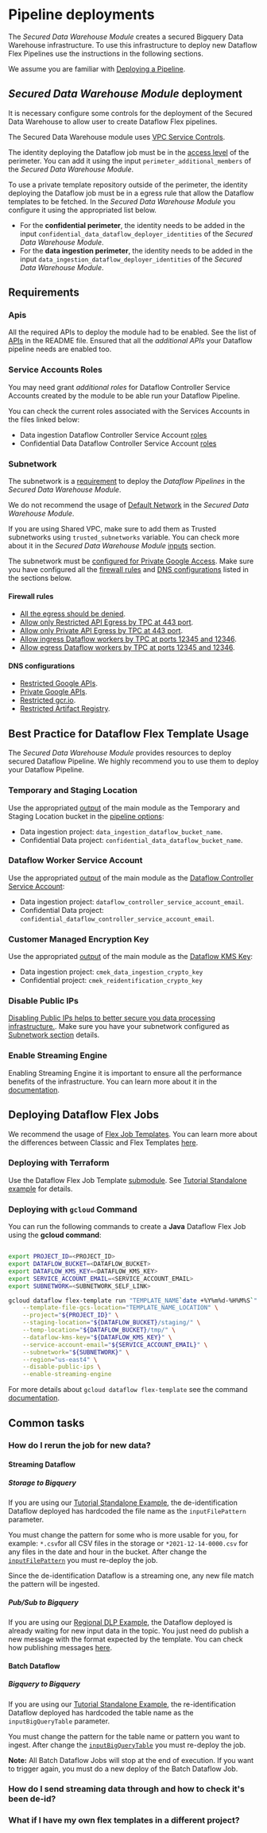 # Pipeline deployments

The *Secured Data Warehouse Module* creates a secured Bigquery Data Warehouse infrastructure.
To use this infrastructure to deploy new Dataflow Flex Pipelines use the instructions in the following sections.

We assume you are familiar with [Deploying a Pipeline](https://cloud.google.com/dataflow/docs/guides/deploying-a-pipeline).

## *Secured Data Warehouse Module* deployment

It is necessary configure some controls for the deployment of the Secured Data Warehouse to allow user to create Dataflow Flex pipelines.

The Secured Data Warehouse module uses [VPC Service Controls](https://cloud.google.com/vpc-service-controls/docs/service-perimeters).

The identity deploying the Dataflow job must be in the [access level](https://cloud.google.com/access-context-manager/docs/create-basic-access-level#members-example) of the perimeter. You can add it using the input `perimeter_additional_members` of the *Secured Data Warehouse Module*.

To use a private template repository outside of the perimeter, the identity deploying the Dataflow job must be in a egress rule that allow the Dataflow templates to be fetched. In the *Secured Data Warehouse Module* you configure it using the appropriated list below.

- For the **confidential perimeter**, the identity needs to be added in the input `confidential_data_dataflow_deployer_identities` of the *Secured Data Warehouse Module*.
- For the **data ingestion perimeter**, the identity needs to be added in the input `data_ingestion_dataflow_deployer_identities` of the *Secured Data Warehouse Module*.

## Requirements

### Apis

All the required APIs to deploy the module had to be enabled. See the list of [APIs](../README.md#apis) in the README file.
Ensured that all the *additional APIs* your Dataflow pipeline needs are enabled too.

### Service Accounts Roles

You may need grant *additional roles* for Dataflow Controller Service Accounts created by the module to be able run your Dataflow Pipeline.

You can check the current roles associated with the Services Accounts in the files linked below:

- Data ingestion Dataflow Controller Service Account [roles](../modules/data-ingestion/service_accounts.tf)
- Confidential Data Dataflow Controller Service Account [roles](../modules/confidential-data/service_accounts.tf)

### Subnetwork

The subnetwork is a [requirement](https://cloud.google.com/dataflow/docs/guides/specifying-networks#specifying_a_network_and_a_subnetwork)
to deploy the *Dataflow Pipelines* in the *Secured Data Warehouse Module*.

We do not recommend the usage of [Default Network](https://cloud.google.com/vpc/docs/vpc#default-network) in the *Secured Data Warehouse Module*.

If you are using Shared VPC, make sure to add them as Trusted subnetworks using `trusted_subnetworks` variable. You can check more about it in the
*Secured Data Warehouse Module* [inputs](../README.md#inputs) section.

The subnetwork must be [configured for Private Google Access](https://cloud.google.com/vpc/docs/configure-private-google-access).
Make sure you have configured all the [firewall rules](#firewall-rules) and [DNS configurations](#dns-configurations) listed in the sections below.

#### Firewall rules

- [All the egress should be denied](https://cloud.google.com/vpc-service-controls/docs/set-up-private-connectivity#configure-firewall).
- [Allow only Restricted API Egress by TPC at 443 port](https://cloud.google.com/vpc-service-controls/docs/set-up-private-connectivity#configure-firewall).
- [Allow only Private API Egress by TPC at 443 port](https://cloud.google.com/vpc-service-controls/docs/set-up-private-connectivity#configure-firewall).
- [Allow ingress Dataflow workers by TPC at ports 12345 and 12346](https://cloud.google.com/dataflow/docs/guides/routes-firewall#example_firewall_ingress_rule).
- [Allow egress Dataflow workers by TPC at ports 12345 and 12346](https://cloud.google.com/dataflow/docs/guides/routes-firewall#example_firewall_egress_rule).

#### DNS configurations

- [Restricted Google APIs](https://cloud.google.com/vpc-service-controls/docs/set-up-private-connectivity#configure-routes).
- [Private Google APIs](https://cloud.google.com/vpc/docs/configure-private-google-access).
- [Restricted gcr.io](https://cloud.google.com/vpc-service-controls/docs/set-up-gke#configure-dns).
- [Restricted Artifact Registry](https://cloud.google.com/vpc-service-controls/docs/set-up-gke#configure-dns).

## Best Practice for Dataflow Flex Template Usage

The *Secured Data Warehouse Module* provides resources to deploy secured Dataflow Pipeline.
We highly recommend you to use them to deploy your Dataflow Pipeline.

### Temporary and Staging Location

Use the appropriated [output](../README.md#outputs) of the main module as the Temporary and Staging Location bucket in the
[pipeline options](https://cloud.google.com/dataflow/docs/guides/setting-pipeline-options#setting_required_options):

- Data ingestion project: `data_ingestion_dataflow_bucket_name`.
- Confidential Data project: `confidential_data_dataflow_bucket_name`.

### Dataflow Worker Service Account

Use the appropriated [output](../README.md#outputs) of the main module as the
[Dataflow Controller Service Account](https://cloud.google.com/dataflow/docs/concepts/security-and-permissions#specifying_a_user-managed_worker_service_account):

- Data ingestion project: `dataflow_controller_service_account_email`.
- Confidential Data project: `confidential_dataflow_controller_service_account_email`.

### Customer Managed Encryption Key

Use the appropriated [output](../README.md#outputs) of the main module as the [Dataflow KMS Key](https://cloud.google.com/dataflow/docs/guides/customer-managed-encryption-keys):

- Data ingestion project: `cmek_data_ingestion_crypto_key`
- Confidential project: `cmek_reidentification_crypto_key`

### Disable Public IPs

[Disabling Public IPs helps to better secure you data processing infrastructure.](https://cloud.google.com/dataflow/docs/guides/routes-firewall#turn_off_external_ip_address).
Make sure you have your subnetwork configured as [Subnetwork section](#subnetwork) details.

### Enable Streaming Engine

Enabling Streaming Engine it is important to ensure all the performance benefits of the infrastructure. You can learn more about it in the [documentation](https://cloud.google.com/dataflow/docs/guides/deploying-a-pipeline#streaming-engine).

## Deploying Dataflow Flex Jobs

We recommend the usage of [Flex Job Templates](https://cloud.google.com/dataflow/docs/guides/templates/using-flex-templates).
You can learn more about the differences between Classic and Flex Templates [here](https://cloud.google.com/dataflow/docs/concepts/dataflow-templates#evaluating-which-template-type-to-use).

### Deploying with Terraform

Use the Dataflow Flex Job Template [submodule](../modules/dataflow-flex-job/README.md).
See [Tutorial Standalone example](../examples/tutorial-standalone/README.md) for details.

### Deploying with `gcloud` Command

You can run the following commands to create a **Java** Dataflow Flex Job using the **gcloud command**:

```sh

export PROJECT_ID=<PROJECT_ID>
export DATAFLOW_BUCKET=<DATAFLOW_BUCKET>
export DATAFLOW_KMS_KEY=<DATAFLOW_KMS_KEY>
export SERVICE_ACCOUNT_EMAIL=<SERVICE_ACCOUNT_EMAIL>
export SUBNETWORK=<SUBNETWORK_SELF_LINK>

gcloud dataflow flex-template run "TEMPLATE_NAME`date +%Y%m%d-%H%M%S`" \
    --template-file-gcs-location="TEMPLATE_NAME_LOCATION" \
    --project="${PROJECT_ID}" \
    --staging-location="${DATAFLOW_BUCKET}/staging/" \
    --temp-location="${DATAFLOW_BUCKET}/tmp/" \
    --dataflow-kms-key="${DATAFLOW_KMS_KEY}" \
    --service-account-email="${SERVICE_ACCOUNT_EMAIL}" \
    --subnetwork="${SUBNETWORK}" \
    --region="us-east4" \
    --disable-public-ips \
    --enable-streaming-engine

```

For more details about `gcloud dataflow flex-template` see the command [documentation](https://cloud.google.com/sdk/gcloud/reference/dataflow/flex-template/run).

## Common tasks

### How do I rerun the job for new data?

#### Streaming Dataflow

##### Storage to Bigquery

If you are using our [Tutorial Standalone Example](../examples/tutorial-standalone/README.md),
the de-identification Dataflow deployed has hardcoded the file name as the `inputFilePattern` parameter.

You must change the pattern for some who is more usable for you, for example: `*.csv`for all CSV files in the storage
or `*2021-12-14-0000.csv` for any files in the date and hour in the bucket.
After change the [`inputFilePattern`](../examples/tutorial-standalone/main.tf#L138)
you must re-deploy the job.

Since the de-identification Dataflow is a streaming one, any new file match the pattern will be ingested.

##### Pub/Sub to Bigquery

If you are using our [Regional DLP Example](../examples/regional-dlp/README.md), the Dataflow deployed is
already waiting for new input data in the topic. You just need do publish a new message with the format
expected by the template. You can check how publishing messages [here](https://cloud.google.com/pubsub/docs/publisher).

#### Batch Dataflow

##### Bigquery to Bigquery

If you are using our [Tutorial Standalone Example](../examples/tutorial-standalone/README.md),
the re-identification Dataflow deployed has hardcoded the table name as the `inputBigQueryTable` parameter.

You must change the pattern for the table name or pattern you want to ingest.
After change the [`inputBigQueryTable`](../examples/tutorial-standalone/main.tf#L175)
you must re-deploy the job.

__Note:__ All Batch Dataflow Jobs will stop at the end of execution.
If you want to trigger again, you must do a new deploy of the Batch Dataflow Job.

### How do I send streaming data through and how to check it's been de-id?

### What if I have my own flex templates in a different project?
